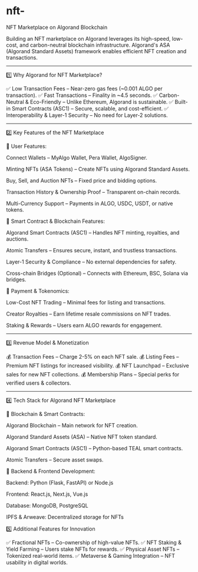 # nft-
NFT Marketplace on Algorand Blockchain

Building an NFT marketplace on Algorand leverages its high-speed, low-cost, and carbon-neutral blockchain infrastructure. Algorand's ASA (Algorand Standard Assets) framework enables efficient NFT creation and transactions.


---

1️⃣ Why Algorand for NFT Marketplace?

✅ Low Transaction Fees – Near-zero gas fees (~0.001 ALGO per transaction).
✅ Fast Transactions – Finality in ~4.5 seconds.
✅ Carbon-Neutral & Eco-Friendly – Unlike Ethereum, Algorand is sustainable.
✅ Built-in Smart Contracts (ASC1) – Secure, scalable, and cost-efficient.
✅ Interoperability & Layer-1 Security – No need for Layer-2 solutions.


---

2️⃣ Key Features of the NFT Marketplace

🔹 User Features:

Connect Wallets – MyAlgo Wallet, Pera Wallet, AlgoSigner.

Minting NFTs (ASA Tokens) – Create NFTs using Algorand Standard Assets.

Buy, Sell, and Auction NFTs – Fixed price and bidding options.

Transaction History & Ownership Proof – Transparent on-chain records.

Multi-Currency Support – Payments in ALGO, USDC, USDT, or native tokens.


🔹 Smart Contract & Blockchain Features:

Algorand Smart Contracts (ASC1) – Handles NFT minting, royalties, and auctions.

Atomic Transfers – Ensures secure, instant, and trustless transactions.

Layer-1 Security & Compliance – No external dependencies for safety.

Cross-chain Bridges (Optional) – Connects with Ethereum, BSC, Solana via bridges.


🔹 Payment & Tokenomics:

Low-Cost NFT Trading – Minimal fees for listing and transactions.

Creator Royalties – Earn lifetime resale commissions on NFT trades.

Staking & Rewards – Users earn ALGO rewards for engagement.



---

3️⃣ Revenue Model & Monetization

💰 Transaction Fees – Charge 2-5% on each NFT sale.
💰 Listing Fees – Premium NFT listings for increased visibility.
💰 NFT Launchpad – Exclusive sales for new NFT collections.
💰 Membership Plans – Special perks for verified users & collectors.


---

4️⃣ Tech Stack for Algorand NFT Marketplace

🔹 Blockchain & Smart Contracts:

Algorand Blockchain – Main network for NFT creation.

Algorand Standard Assets (ASA) – Native NFT token standard.

Algorand Smart Contracts (ASC1) – Python-based TEAL smart contracts.

Atomic Transfers – Secure asset swaps.


🔹 Backend & Frontend Development:

Backend: Python (Flask, FastAPI) or Node.js

Frontend: React.js, Next.js, Vue.js

Database: MongoDB, PostgreSQL

IPFS & Arweave: Decentralized storage for NFTs


5️⃣ Additional Features for Innovation

✅ Fractional NFTs – Co-ownership of high-value NFTs.
✅ NFT Staking & Yield Farming – Users stake NFTs for rewards.
✅ Physical Asset NFTs – Tokenized real-world items.
✅ Metaverse & Gaming Integration – NFT usability in digital worlds.


